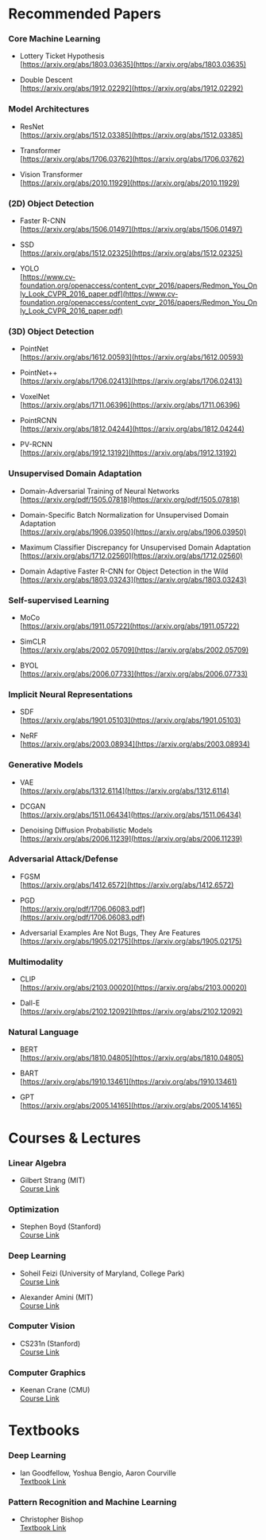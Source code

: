 # Recommended Papers

### Core Machine Learning

- Lottery Ticket Hypothesis <br>
[https://arxiv.org/abs/1803.03635](https://arxiv.org/abs/1803.03635)

- Double Descent <br>
[https://arxiv.org/abs/1912.02292](https://arxiv.org/abs/1912.02292)

### Model Architectures

- ResNet <br>
[https://arxiv.org/abs/1512.03385](https://arxiv.org/abs/1512.03385)

- Transformer <br>
[https://arxiv.org/abs/1706.03762](https://arxiv.org/abs/1706.03762)

- Vision Transformer <br>
[https://arxiv.org/abs/2010.11929](https://arxiv.org/abs/2010.11929)

### (2D) Object Detection

- Faster R-CNN <br>
[https://arxiv.org/abs/1506.01497](https://arxiv.org/abs/1506.01497)

- SSD <br>
[https://arxiv.org/abs/1512.02325](https://arxiv.org/abs/1512.02325)

- YOLO <br>
[https://www.cv-foundation.org/openaccess/content_cvpr_2016/papers/Redmon_You_Only_Look_CVPR_2016_paper.pdf](https://www.cv-foundation.org/openaccess/content_cvpr_2016/papers/Redmon_You_Only_Look_CVPR_2016_paper.pdf)

### (3D) Object Detection

- PointNet <br>
[https://arxiv.org/abs/1612.00593](https://arxiv.org/abs/1612.00593)

- PointNet++ <br>
[https://arxiv.org/abs/1706.02413](https://arxiv.org/abs/1706.02413)

- VoxelNet <br>
[https://arxiv.org/abs/1711.06396](https://arxiv.org/abs/1711.06396)

- PointRCNN <br>
[https://arxiv.org/abs/1812.04244](https://arxiv.org/abs/1812.04244)

- PV-RCNN <br>
[https://arxiv.org/abs/1912.13192](https://arxiv.org/abs/1912.13192)

### Unsupervised Domain Adaptation

- Domain-Adversarial Training of Neural Networks <br>
[https://arxiv.org/pdf/1505.07818](https://arxiv.org/pdf/1505.07818)

- Domain-Specific Batch Normalization for Unsupervised Domain Adaptation <br>
[https://arxiv.org/abs/1906.03950](https://arxiv.org/abs/1906.03950)

- Maximum Classifier Discrepancy for Unsupervised Domain Adaptation <br>
[https://arxiv.org/abs/1712.02560](https://arxiv.org/abs/1712.02560)

- Domain Adaptive Faster R-CNN for Object Detection in the Wild <br>
[https://arxiv.org/abs/1803.03243](https://arxiv.org/abs/1803.03243)

### Self-supervised Learning

- MoCo <br>
[https://arxiv.org/abs/1911.05722](https://arxiv.org/abs/1911.05722)

- SimCLR <br>
[https://arxiv.org/abs/2002.05709](https://arxiv.org/abs/2002.05709)

- BYOL <br>
[https://arxiv.org/abs/2006.07733](https://arxiv.org/abs/2006.07733)

### Implicit Neural Representations

- SDF <br>
[https://arxiv.org/abs/1901.05103](https://arxiv.org/abs/1901.05103)

- NeRF <br>
[https://arxiv.org/abs/2003.08934](https://arxiv.org/abs/2003.08934)

### Generative Models

- VAE <br>
[https://arxiv.org/abs/1312.6114](https://arxiv.org/abs/1312.6114)

- DCGAN <br>
[https://arxiv.org/abs/1511.06434](https://arxiv.org/abs/1511.06434)

- Denoising Diffusion Probabilistic Models <br>
[https://arxiv.org/abs/2006.11239](https://arxiv.org/abs/2006.11239)

### Adversarial Attack/Defense

- FGSM<br>
[https://arxiv.org/abs/1412.6572](https://arxiv.org/abs/1412.6572)

- PGD<br>
[https://arxiv.org/pdf/1706.06083.pdf](https://arxiv.org/pdf/1706.06083.pdf)

- Adversarial Examples Are Not Bugs, They Are Features <br>
[https://arxiv.org/abs/1905.02175](https://arxiv.org/abs/1905.02175)

### Multimodality

- CLIP <br>
[https://arxiv.org/abs/2103.00020](https://arxiv.org/abs/2103.00020)

- Dall-E <br>
[https://arxiv.org/abs/2102.12092](https://arxiv.org/abs/2102.12092)

### Natural Language

- BERT <br>
[https://arxiv.org/abs/1810.04805](https://arxiv.org/abs/1810.04805)

- BART <br>
[https://arxiv.org/abs/1910.13461](https://arxiv.org/abs/1910.13461)

- GPT <br>
[https://arxiv.org/abs/2005.14165](https://arxiv.org/abs/2005.14165)

# Courses & Lectures

### Linear Algebra

- Gilbert Strang (MIT) <br>
[Course Link](https://ocw.mit.edu/courses/18-06sc-linear-algebra-fall-2011/)

### Optimization

- Stephen Boyd (Stanford) <br>
[Course Link](https://www.youtube.com/playlist?list=PL3940DD956CDF0622)

### Deep Learning

- Soheil Feizi (University of Maryland, College Park) <br>
[Course Link](https://www.cs.umd.edu/class/fall2020/cmsc828W/)

- Alexander Amini (MIT) <br>
[Course Link](https://www.youtube.com/playlist?list=PLtBw6njQRU-rwp5__7C0oIVt26ZgjG9NI)

### Computer Vision

- CS231n (Stanford) <br>
[Course Link](http://cs231n.stanford.edu)

### Computer Graphics

- Keenan Crane (CMU) <br>
[Course Link](https://www.youtube.com/playlist?list=PL9_jI1bdZmz2emSh0UQ5iOdT2xRHFHL7E)

# Textbooks

### Deep Learning

- Ian Goodfellow, Yoshua Bengio, Aaron Courville <br>
[Textbook Link](https://www.deeplearningbook.org)

### Pattern Recognition and Machine Learning

- Christopher Bishop <br>
[Textbook Link](https://www.microsoft.com/en-us/research/uploads/prod/2006/01/Bishop-Pattern-Recognition-and-Machine-Learning-2006.pdf)
